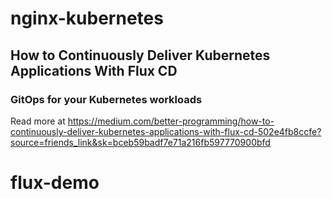 # nginx-kubernetes
## How to Continuously Deliver Kubernetes Applications With Flux CD
### GitOps for your Kubernetes workloads
Read more at https://medium.com/better-programming/how-to-continuously-deliver-kubernetes-applications-with-flux-cd-502e4fb8ccfe?source=friends_link&sk=bceb59badf7e71a216fb597770900bfd
# flux-demo
